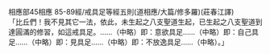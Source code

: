相應部45相應 85-89經/戒具足等經五則(道相應/大篇/修多羅)(莊春江譯)  
「比丘們！我不見其它一法，依此，未生起之八支聖道生起，已生起之八支聖道到達圓滿的修習，如這戒具足。……（中略）即：意欲具足……（中略）即：自己具足……（中略）即：見具足……（中略）即：不放逸具足……（中略）。」  
  
  
